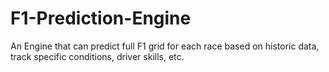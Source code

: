 # F1-Prediction-Engine
An Engine that can predict full F1 grid for each race based on historic data, track specific conditions, driver skills, etc.
